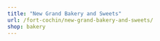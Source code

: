 ```yaml
---
title: "New Grand Bakery and Sweets"
url: /fort-cochin/new-grand-bakery-and-sweets/
shop: bakery
---
```

